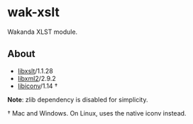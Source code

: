 wak-xslt
========

Wakanda XLST module.

About
-----
* [libxslt](http://xmlsoft.org/libxslt/)/1.1.28
* [libxml2](http://xmlsoft.org)/2.9.2
* [libiconv](https://www.gnu.org/software/libiconv/)/1.14 †

**Note**: zlib dependency is disabled for simplicity. 

† Mac and Windows. On Linux, uses the native iconv instead.

